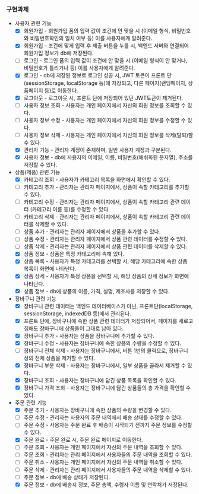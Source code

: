 ### 구현과제

- 사용자 관련 기능
  - [x] 회원가입 - 회원가입 폼의 입력 값이 조건에 안 맞을 시 (이메일 형식, 비밀번호와 비밀번호확인의 일치 여부 등) 이를 사용자에게 알려준다.
  - [x] 회원가입 - 조건에 맞게 입력 후 제출 버튼을 누를 시, 백엔드 서버와 연결되어 회원가입 정보가 db에 저장된다.
  - [ ] 로그인 - 로그인 폼의 입력 값이 조건에 안 맞을 시 (이메일 형식이 안 맞거나, 비밀번호가 틀리거나 등) 이를 사용자에게 알려준다.
  - [x] 로그인 - db에 저장된 정보로 로그인 성공 시, JWT 토큰이 프론트 단(sessionStorage, localStorage 등)에 저장되고, 다른 페이지(랜딩페이지, 상품페이지 등)로 이동한다.
  - [x] 로그아웃 - 로그아웃 시, 프론트 단에 저장되어 있던 JWT토큰이 제거된다.
  - [ ] 사용자 정보 조회 - 사용자는 개인 페이지에서 자신의 회원 정보를 조회할 수 있다.
  - [ ] 사용자 정보 수정 - 사용자는 개인 페이지에서 자신의 회원 정보를 수정할 수 있다.
  - [ ] 사용자 정보 삭제 - 사용자는 개인 페이지에서 자신의 회원 정보를 삭제(탈퇴)할 수 있다.
  - [x] 관리자 기능 - 관리자 계정이 존재하며, 일반 사용자 계정과 구분된다.
  - [x] 사용자 정보 - db에 사용자의 이메일, 이름, 비밀번호(해쉬화된 문자열), 주소를 저장할 수 있다.
- 상품(제품) 관련 기능
  - [x] 카테고리 조회 - 사용자가 카테고리 목록을 화면에서 확인할 수 있다.
  - [ ] 카테고리 추가 - 관리자는 관리자 페이지에서, 상품이 속할 카테고리를 추가할 수 있다.
  - [ ] 카테고리 수정 - 관리자는 관리자 페이지에서, 상품이 속할 카테고리 관련 데이터 (카테고리 이름 등)를 수정할 수 있다.
  - [ ] 카테고리 삭제 - 관리자는 관리자 페이지에서, 상품이 속할 카테고리 관련 데이터를 삭제할 수 있다.
  - [ ] 상품 추가 - 관리자는 관리자 페이지에서 상품을 추가할 수 있다.
  - [ ] 상품 수정 - 관리자는 관리자 페이지에서 상품 관련 데이터를 수정할 수 있다.
  - [ ] 상품 삭제 - 관리자는 관리자 페이지에서 상품 관련 데이터를 삭제할 수 있다.
  - [x] 상품 정보 - 상품은 특정 카테고리에 속해 있다.
  - [x] 상품 목록 - 사용자가 특정 카테고리를 선택할 시, 해당 카테고리에 속한 상품 목록이 화면에 나타난다.
  - [x] 상품 상세 - 사용자가 특정 상품을 선택할 시, 해당 상품의 상세 정보가 화면에 나타난다.
  - [x] 상품 정보 - db에 상품의 이름, 가격, 설명, 제조사를 저장할 수 있다.
- 장바구니 관련 기능
  - [x] 장바구니 관련 데이터는 백엔드 데이터베이스가 아닌, 프론트단(localStorage, sessionStorage, indexedDB 등)에서 관리된다.
  - [x] 프론트 단에, 장바구니에 속한 상품 관련 데이터가 저장되어서, 페이지를 새로고침해도 장바구니에 상품들이 그대로 남아 있다.
  - [x] 장바구니 추가 - 사용자는 상품을 장바구니에 추가할 수 있다.
  - [x] 장바구니 수정 - 사용자는 장바구니에 속한 상품의 수량을 수정할 수 있다.
  - [ ] 장바구니 전체 삭제 - 사용자는 장바구니에서, 버튼 1번의 클릭으로, 장바구니 상의 전체 상품을 제거할 수 있다.
  - [x] 장바구니 부분 삭제 - 사용자는 장바구니에서, 일부 상품을 골라서 제거할 수 있다.
  - [x] 장바구니 조회 - 사용자는 장바구니에 담긴 상품 목록을 확인할 수 있다.
  - [x] 장바구니 가격 조회 - 사용자는 장바구니에 담긴 상품들의 총 가격을 확인할 수 있다.
- 주문 관련 기능
  - [x] 주문 추가 - 사용자는 장바구니에 속한 상품의 수량을 변경할 수 있다.
  - [ ] 주문 수정 - 관리자는 사용자의 주문 내역에서 배송 상태를 수정할 수 있다.
  - [ ] 주문 수정 - 사용자는 주문 완료 후 배송이 시작되기 전까지 주문 정보를 수정할 수 있다.
  - [x] 주문 완료 - 주문 완료 시, 주문 완료 페이지로 이동한다.
  - [ ] 주문 조회 - 사용자는 개인 페이지에서 자신의 주문 내역을 조회할 수 있다.
  - [ ] 주문 조회 - 관리자는 관리 페이지에서 사용자들의 주문 내역을 조회할 수 있다.
  - [ ] 주문 취소 - 사용자는 개인 페이지에서 자신의 주문 내역을 취소할 수 있다.
  - [ ] 주문 삭제 - 관리자는 관리 페이지에서 사용자들의 주문 내역을 삭제할 수 있다.
  - [ ] 주문 정보 - db에 배송 상태가 저장된다.
  - [x] 주문 정보 - db에 배송지 정보, 주문 총액, 수령자 이름 및 연락처가 저장된다.
